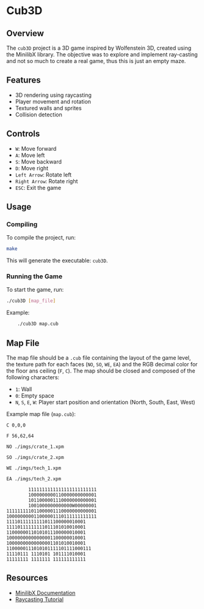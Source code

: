 # Cub3D

## Overview

The `cub3D` project is a 3D game inspired by Wolfenstein 3D, created using the MinilibX library. The objective was to explore and implement ray-casting and not so much to create a real game, thus this is just an empty maze.

## Features

- 3D rendering using raycasting
- Player movement and rotation
- Textured walls and sprites
- Collision detection

## Controls

- `W`: Move forward
- `A`: Move left
- `S`: Move backward
- `D`: Move right
- `Left Arrow`: Rotate left
- `Right Arrow`: Rotate right
- `ESC`: Exit the game

## Usage

### Compiling

To compile the project, run:

```sh
make
```

This will generate the executable: `cub3D`.

### Running the Game

To start the game, run:

```sh
./cub3D [map_file]
```

Example:

```sh
    ./cub3D map.cub
```

## Map File

The map file should be a `.cub` file containing the layout of the game level, the texture path for each faces (`NO`, `SO`, `WE`, `EA`) and the RGB decimal color for the floor ans ceiling (`F`, `C`). The map should be closed and composed of the following characters:

- `1`: Wall
- `0`: Empty space
- `N`, `S`, `E`, `W`: Player start position and orientation (North, South, East, West)

Example map file (`map.cub`):

```
C 0,0,0

F 56,62,64

NO ./imgs/crate_1.xpm

SO ./imgs/crate_2.xpm

WE ./imgs/tech_1.xpm

EA ./imgs/tech_2.xpm

        1111111111111111111111111
        1000000000110000000000001
        1011000001110000000000001
        1001000000000000W00000001
111111111011000001110000000000001
100000000011000001110111111111111
11110111111111011100000010001
11110111111111011101010010001
11000000110101011100000010001
10000000000000001100000010001
10000000000000001101010010001
1100000111010101111101111000111
11110111 1110101 101111010001
11111111 1111111 111111111111
```

## Resources

- [MinilibX Documentation](https://harm-smits.github.io/42docs/libs/minilibx)
- [Raycasting Tutorial](https://lodev.org/cgtutor/raycasting.html)
